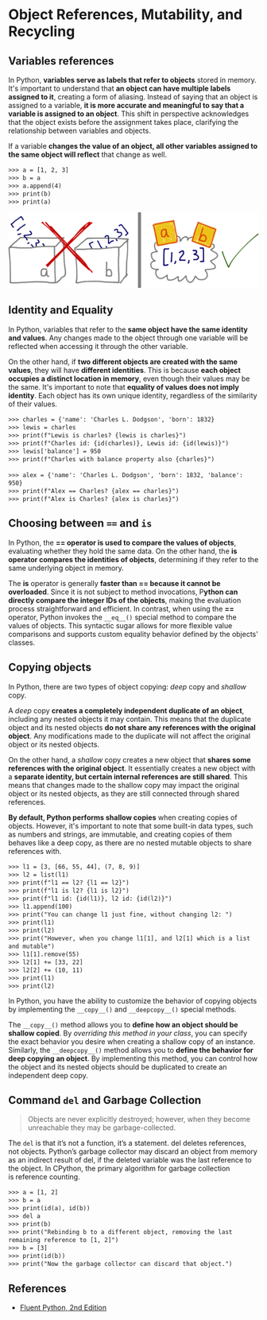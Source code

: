# Object References, Mutability, and Recycling

## Variables references

In Python, **variables serve as labels that refer to objects** stored in memory. It's important to understand that **an object can have multiple labels assigned to it**, creating a form of aliasing. Instead of saying that an object is assigned to a variable, **it is more accurate and meaningful to say that a variable is assigned to an object**. This shift in perspective acknowledges that the object exists before the assignment takes place, clarifying the relationship between variables and objects.

If a variable **changes the value of an object, all other variables assigned to the same object will reflect** that change as well.

```pycon exec="1" source="console" title="var_ref.py"
>>> a = [1, 2, 3] 
>>> b = a          
>>> a.append(4)    
>>> print(b)
>>> print(a)
```

![Object references. Image from Fluent Python, 2nd Edition](https://raw.githubusercontent.com/RomeroGabriel/mastering-python/main/documentation/images/basics/objec_ref.png)

## Identity and Equality

In Python, variables that refer to the **same object have the same identity and values**. Any changes made to the object through one variable will be reflected when accessing it through the other variable.

On the other hand, if **two different objects are created with the same values**, they will have **different identities**. This is because **each object occupies a distinct location in memory**, even though their values may be the same. It's important to note that **equality of values does not imply identity**. Each object has its own unique identity, regardless of the similarity of their values.

```pycon exec="1" source="console" title="identity_equality.py"
>>> charles = {'name': 'Charles L. Dodgson', 'born': 1832}
>>> lewis = charles  
>>> print(f"Lewis is charles? {lewis is charles}")
>>> print(f"Charles id: {id(charles)}, Lewis id: {id(lewis)}")
>>> lewis['balance'] = 950  
>>> print(f"Charles with balance property also {charles}")

>>> alex = {'name': 'Charles L. Dodgson', 'born': 1832, 'balance': 950}
>>> print(f"Alex == Charles? {alex == charles}")
>>> print(f"Alex is Charles? {alex is charles}")
```

## Choosing between `==` and `is`

In Python, the **== operator is used to compare the values of objects**, evaluating whether they hold the same data. On the other hand, the **is operator compares the identities of objects**, determining if they refer to the same underlying object in memory.

The **is** operator is generally **faster than == because it cannot be overloaded**. Since it is not subject to method invocations, P**ython can directly compare the integer IDs of the objects**, making the evaluation process straightforward and efficient. In contrast, when using the **==** operator, Python invokes the `__eq__()` special method to compare the values of objects. This syntactic sugar allows for more flexible value comparisons and supports custom equality behavior defined by the objects' classes.

## Copying objects

In Python, there are two types of object copying: *deep* copy and *shallow* copy.

A *deep* copy **creates a completely independent duplicate of an object**, including any nested objects it may contain. This means that the duplicate object and its nested objects **do not share any references with the original object**. Any modifications made to the duplicate will not affect the original object or its nested objects.

On the other hand, a *shallow* copy creates a new object that **shares some references with the original object**. It essentially creates a new object with a **separate identity, but certain internal references are still shared**. This means that changes made to the shallow copy may impact the original object or its nested objects, as they are still connected through shared references.

**By default, Python performs shallow copies** when creating copies of objects. However, it's important to note that some built-in data types, such as numbers and strings, are immutable, and creating copies of them behaves like a deep copy, as there are no nested mutable objects to share references with.

```pycon exec="1" source="console" title="copy.py"
>>> l1 = [3, [66, 55, 44], (7, 8, 9)]
>>> l2 = list(l1)
>>> print(f"l1 == l2? {l1 == l2}")
>>> print(f"l1 is l2? {l1 is l2}")
>>> print(f"l1 id: {id(l1)}, l2 id: {id(l2)}")
>>> l1.append(100)
>>> print("You can change l1 just fine, without changing l2: ")
>>> print(l1)
>>> print(l2)
>>> print("However, when you change l1[1], and l2[1] which is a list and mutable")
>>> l1[1].remove(55)   
>>> l2[1] += [33, 22]  
>>> l2[2] += (10, 11)
>>> print(l1)
>>> print(l2)
```

In Python, you have the ability to customize the behavior of copying objects by implementing the `__copy__()` and `__deepcopy__()` special methods.

The `__copy__()` method allows you to **define how an object should be shallow copied**. By *overriding this method in your class*, you can specify the exact behavior you desire when creating a shallow copy of an instance. Similarly, the `__deepcopy__()` method allows you to **define the behavior for deep copying an object**. By implementing this method, you can control how the object and its nested objects should be duplicated to create an independent deep copy.

## Command `del` and Garbage Collection

> Objects are never explicitly destroyed; however, when they become unreachable they
may be garbage-collected.

The `del` is that it’s not a function, it’s a statement. del deletes references, not objects. Python’s garbage collector may discard an object from memory as an indirect result of del, if the deleted variable was the last reference to the object. In CPython, the primary algorithm for garbage collection is reference counting.

```pycon exec="1" source="console" title="del.py"
>>> a = [1, 2]  
>>> b = a
>>> print(id(a), id(b))
>>> del a
>>> print(b)
>>> print("Rebinding b to a different object, removing the last remaining reference to [1, 2]")
>>> b = [3]
>>> print(id(b))
>>> print("Now the garbage collector can discard that object.")
```

## References

- [Fluent Python, 2nd Edition](https://learning.oreilly.com/library/view/fluent-python-2nd/9781492056348/)
